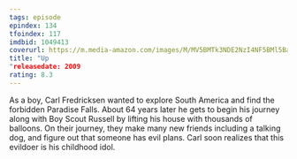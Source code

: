 ```yaml
---
tags: episode
epindex: 134
tfoindex: 117
imdbid: 1049413
coverurl: https://m.media-amazon.com/images/M/MV5BMTk3NDE2NzI4NF5BMl5BanBnXkFtZTgwNzE1MzEyMTE@._V1_SX202_CR0,0,202,300_.jpg
title: "Up
"releasedate: 2009
rating: 8.3
---
```


As a boy, Carl Fredricksen wanted to explore South America and find the forbidden Paradise Falls. About 64 years later he gets to begin his journey along with Boy Scout Russell by lifting his house with thousands of balloons. On their journey, they make many new friends including a talking dog, and figure out that someone has evil plans. Carl soon realizes that this evildoer is his childhood idol.